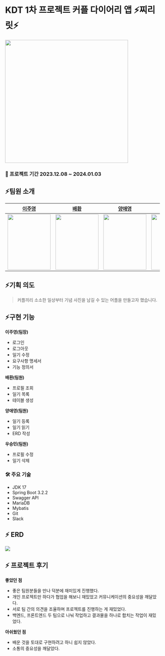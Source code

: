 # KDT 1차 프로젝트 커플 다이어리 앱 ⚡찌리릿⚡

<img src="https://velog.velcdn.com/images/wruoma/post/4e86a1f8-18c6-4795-a59c-1771f51a61cb/image.png" width="400" height="400">

### 📅 프로젝트 기간 2023.12.08 ~ 2024.01.03

## ⚡팀원 소개
|[이주영](https://github.com/hobbyscripterII)|[배환](https://github.com/Baehwan0829)|[양애영](https://github.com/yangaeyoung)|[우승민]()|
|:---:|:---:|:---:|:---:|
|<img src="https://avatars.githubusercontent.com/u/135996109?v=4" width="140" height="180">|<img src="https://avatars.githubusercontent.com/u/146905692?v=4" width="140" height="180">|<img src="https://avatars.githubusercontent.com/u/146905543?v=4" width="140" height="180">|<img src="" width="140" height="180">|

## ⚡기획 의도
> 커플끼리 소소한 일상부터 기념 사진을 남길 수 있는 어플을 만들고자 했습니다. <br>

## ⚡구현 기능
**이주영(팀장)**
- 로그인
- 로그아웃
- 일기 수정
- 요구사항 명세서
- 기능 정의서 <br>

**배환(팀원)**
- 프로필 조회
- 일기 목록
- 테이블 생성 <br>

**양애영(팀원)**
- 일기 등록
- 일기 읽기
- ERD 작성 <br>

**우승민(팀원)**
- 프로필 수정
- 일기 삭제

### 🛠️ 주요 기술
- JDK 17
- Spring Boot 3.2.2
- Swagger API
- MariaDB
- Mybatis
- Git
- Slack

## ⚡ ERD
<img src="https://velog.velcdn.com/images/wruoma/post/f670c9f1-4f34-47e6-837e-7a4714aef65f/image.png" width="" height="">

## ⚡ 프로젝트 후기
**좋았던 점**
- 좋은 팀원분들을 만나 덕분에 재미있게 진행했다.
- 개인 프로젝트만 하다가 협업을 해보니 재밌었고 커뮤니케이션의 중요성을 깨달았다.
- 서로 팀 간의 의견을 조율하며 프로젝트를 진행하는 게 재밌었다.
- 백엔드, 프론트엔드 두 팀으로 나눠 작업하고 결과물을 하나로 합치는 작업이 재밌었다. <br>

**아쉬웠던 점**
- 배운 것을 토대로 구현하려고 하니 쉽지 않았다.
- 소통의 중요성을 깨달았다.
